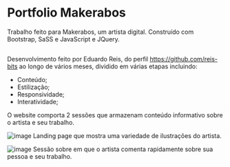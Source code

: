 # Portfolio Makerabos

Trabalho feito para Makerabos, um artista digital. Construído com Bootstrap, SaSS e JavaScript e JQuery.
##

Desenvolvimento feito por Eduardo Reis, do perfil https://github.com/reis-bits ao longo de vários meses, dividido em várias etapas incluindo:


- Conteúdo; <br>
- Estilização; <br>
- Responsividade; <br>
- Interatividade; <br>

O website comporta 2 sessões que armazenam conteúdo informativo sobre o artista e seu trabalho.

![image](https://github.com/user-attachments/assets/cc68d220-8456-48f9-a05e-5ee9eccb4ced)
Landing page que mostra uma variedade de ilustrações do artista.

![image](https://github.com/user-attachments/assets/9ae7837a-f119-4bd0-bc1d-c6a3efa33725)
Sessão sobre em que o artista comenta rapidamente sobre sua pessoa e seu trabalho.
